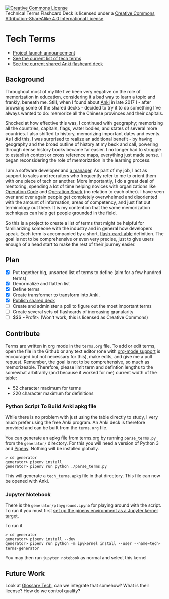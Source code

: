 <a rel="license" href="http://creativecommons.org/licenses/by-sa/4.0/"><img alt="Creative Commons License" style="border-width:0" src="https://i.creativecommons.org/l/by-sa/4.0/88x31.png" /></a><br /><span xmlns:dct="http://purl.org/dc/terms/" property="dct:title">Technical Terms Flashcard Deck</span> is licensed under a <a rel="license" href="http://creativecommons.org/licenses/by-sa/4.0/">Creative Commons Attribution-ShareAlike 4.0 International License</a>.

# Tech Terms


* [Project launch announcement](http://georgemauer.net/2018/09/23/announcing-tech-terms-for-memorization.html)
* [See the current list of tech terms](https://github.com/togakangaroo/tech-terms/blob/master/terms.org)
* [See the current shared Anki flashcard deck](https://ankiweb.net/shared/info/40916824)

## Background

Throughout most of my life I've been very negative on the role of memorization in education, considering it a bad way to learn a topic and frankly, beneath me. Still, when I found about [Anki](http://ankiweb.net/) in late 2017 I - after browsing some of the shared decks - decided to try it to do something I've always wanted to do: memorize all the Chinese provinces and their capitals. 

Shocked at how effective this was, I continued with geography; memorizing all the countries, capitals, flags, water bodies, and states of several more countries. I also shifted to history, memorizing important dates and events. As I did this, I was surprised to realize an additional benefit - by having geography and the broad outline of history at my beck and call, powering through dense history books became far easier. I no longer had to struggle to establish context or cross reference maps, everything just made sense. I began reconsidering the role of memorization in the learning process. 

I am a software developer and [a manager](https://www.surgeforward.com/our-team/). As part of my job, I act as support to sales and recruiters who frequently refer to me to orient them with one piece of tech or another. More importantly, I do a great deal of mentoring, spending a lot of time helping novices with organizations like [Operation Code](http://operationcode.org) and [Operation Spark](https://operationspark.org/) (no relation to each other). I have seen over and over again people get completely overwhelmed and disoriented with the amount of information, areas of competency, and just flat out terminology out there. It is my contention that the same memorization techniques can help get people grounded in the field.

So this is a project to create a list of terms that might be helpful for familiarizing someone with the industry and in general how developers speak. Each term is accompanied by a short, [flash-card-able](https://ankiweb.net/shared/info/40916824) definition. The goal is not to be comprehensive or even very precise, just to give users enough of a head start to make the rest of their journey easier.

## Plan

- [x] Put together big, unsorted list of terms to define (aim for a few hundred terms)
- [x] Denormalize and flatten list
- [x] Define terms
- [x] Create transformer to transform into [Anki](http://ankiweb.net/).
- [x] [Publish shared deck](https://ankiweb.net/shared/info/40916824)
- [ ] Create and administer a poll to figure out the most important terms
- [ ] Create several sets of flashcards of increasing granularity
- [ ] $$$ ~Profit~ (Won't work, this is licensed as Creative Commons)

## Contribute

Terms are written in org mode in the `terms.org` file. To add or edit terms, open the file in the Github or any text editor (one with [org-mode support](https://en.wikipedia.org/wiki/Org-mode#Integration) is encouraged but not necessary for this), make edits, and give me a pull request. Remember, the goal is not to be comprehensive, so much as memorizeable. Therefore, please limit term and defintion lengths to the somewhat arbitrarily (and because it worked for me) current width of the table:

* 52 character maximum for terms
* 220 character maximum for definitions

### Python Script To Build Anki apkg file

While there is no problem with just using the table directly to study, I very much prefer using the free Anki program. An Anki deck is therefore provided and can be built from the `terms.org` file.

You can generate an apkg file from terms.org by running `parse_terms.py` from the `generator/` directory. For this you will need a version of Python 3 and [Pipenv](https://pipenv.readthedocs.io/en/latest/). Nothing will be installed globally.

    > cd generator
    generator> pipenv install
    generator> pipenv run python ./parse_terms.py
    
This will generate a `tech_terms.apkg` file in that directory. This file can now be opened with Anki.

### Jupyter Notebook

There is the `generator/playground.ipynb` for playing around with the script. To run it you must first [set up the pipenv environment as a Jupyter kernel target](https://stackoverflow.com/questions/47295871/is-there-a-way-to-use-pipenv-with-jupyter-notebook).

To run it

    > cd generator
    generator> pipenv install --dev
    generator> pipenv run python -m ipykernel install --user --name=tech-terms-generator
    
You may then run `jupyter notebook` as normal and select this kernel

## Future Work

Look at [Glossary Tech](https://glossarytech.com/terms/software_architecture/page2), can we integrate that somehow? What is their license? How do we control quality?

